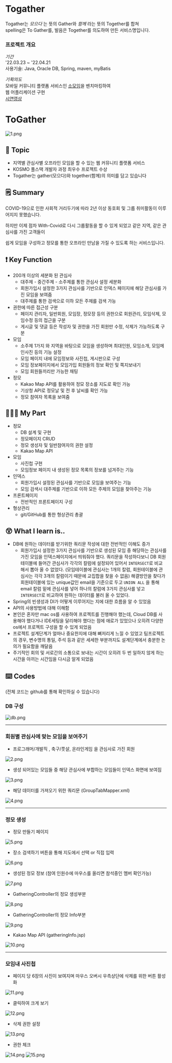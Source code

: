 # Togather
Togather는 _모으다_ 는 뜻의 Gather와 _함께_ 라는 뜻의 Together를 합쳐 <br/>
spelling은 To Gather를, 발음은 Together를 의도하여 만든 서비스명입니다.<br/>

### 프로젝트 개요

_기간_ <br/>
'22.03.23 ~ '22.04.21 <br/>
사용기술: Java, Oracle DB, Spring, maven, myBatis

_기획의도_<br/>
모바일 커뮤니티 플랫폼 서비스인 <a href="https://www.friendscube.com" target="_blank">소모임</a>을 벤치마킹하여<br/> 
웹 어플리케이션 구현
<br/>
<a href="https://youtu.be/8GCJeK2E9IA" target="_blank">시연영상</a> 
<br/>

# ToGather

![1.png](./markdown_img/1.png)

## 🎯 Topic

- 지역별 관심사별 오프라인 모임을 할 수 있는 웹 커뮤니티 플랫폼 서비스
- KOSMO 풀스택 개발자 과정 최우수 프로젝트 수상
- Togather는 gather(모으다)와 together(함께)의 의미를 담고 있습니다

## 🗒️ Summary

COVID-19으로 인한 사회적 거리두기에 따라 2년 이상 동호회 및 그룹 취미활동이 이루어지지 못했습니다.

하지만 이제 점차 With-Covid로 다시 그룹활동을 할 수 있게 되었고 같은 지역, 같은 관심사를 가진 고객들이 

쉽게 모임을 구성하고 정모를 통한 오프라인 만남을 가질 수 있도록 하는 서비스입니다.

## ❗ Key Function

- 200개 이상의 세분화 된 관심사
    - 대주제 - 중간주제 - 소주제를 통한 관심사 설정 세분화
    - 회원가입시 설정한 3가지 관심사를 기반으로 인덱스 페이지에 해당 관심사를 가진 모임을 보여줌
    - 대주제를 통한 검색으로 이하 모든 주제를 검색 가능
- 권한에 따른 접근성 구분
    - 페이지 관리자, 일반회원, 모임장, 정모장 등의 권한으로 회원관리, 모임삭제, 모임수정 등의 접근을 구분
    - 게시글 및 댓글 등은 작성자 및 권한을 가진 회원만 수정, 삭제가 가능하도록 구분
- 모임
    - 소주제 1가지 와 지역을 바탕으로 모임을 생성하며 최대인원, 모임소개, 모임메인사진 등의 기능 설정
    - 모임 페이지 내에 모임정보와 사진첩, 게시판으로 구성
    - 모임 정보페이지에서 모임가입 회원들의 정보 확인 및 쪽지보내기
    - 모임 회원들끼리만 가능한 채팅
- 정모
    - Kakao Map API를 활용하여 정모 장소를 지도로 확인 가능
    - 기상청 API로 정모날 및 전 후 날씨를 확인 가능
    - 정모 참여자 목록을 보여줌

## 💁🏻‍♂️ My Part

- 정모
    - DB 설계 및 구현
    - 정모페이지 CRUD
    - 정모 생성자 및 일반참여자의 권한 설정
    - Kakao Map API
- 모임
    - 사진첩 구현
    - 모임정보 페이지 내 생성된 정모 목록의 정보를 넘겨주는 기능
- 인덱스
    - 회원가입시 설정된 관심사를 기반으로 모임을 보여주는 기능
    - 모임 검색시 대주제를 기반으로 이하 모든 주제의 모임을 찾아주는 기능
- 프론트페이지
    - 전반적인 프론트페이지 구성
- 형상관리
    - git/GitHub를 통한 형상관리 총괄
    

## 😲 What I learn is..

- DB에 원하는 데이터를 받기위한 쿼리문 작성에 대한 전반적인 이해도 증가
    - 회원가입시 설정한 3가지 관심사를 기반으로 생성된 모임 중 해당하는 관심사를 가진 모임을 인덱스페이지에서 띄워줘야 했다. 쿼리문을 작성하다보니 DB 회원 테이블에 들어간 관심사가 각각의 칼럼에 설정되어 있어서 `INTERSECT`로 비교해서 뽑아 올 수 없었다. (모임테이블에 관심사는 1개의 칼럼, 회원테이블에 관심사는 각각 3개의 칼럼이기 때문에 교집합을 찾을 수 없음) 
    해결방안을 찾다가 회원테이블에 있는 unique값인 email을 기준으로 두고 `UNION ALL` 을 통해 email 칼럼 밑에 관심사를 넣어 하나의 칼럼에 3가지 관심사를 넣고 `INTERSECT`로 비교하여 원하는 데이터를 불러 올 수 있었다.
- Spring의 빈생성과 DI가 어떻게 이루어지는 지에 대한 흐름을 알 수 있었음
- API의 사용방법에 대해 이해함
- 본인은 혼자만 mac os를 사용하여 프로젝트를 진행해야 했는데, Cloud DB를 사용해야 했다거나 IDE세팅을 달리해야 했다는 점에 애로가 있었으나 오히려 다양한 os에서 프로젝트 구성을 할 수 있게 되었음
- 프로젝트 설계단계가 얼마나 중요한지에 대해 뼈저리게 느낄 수 있었고 팀프로젝트의 경우, 변수명의 통일, 
주석 등과 같은 세세한 부분까지도 설계단계에서 충분한 논의가 필요함을 깨달음
- 주기적인 회의 및 서로간의 소통으로 보내는 시간이 오히려 두 번 일하지 않게 하는 시간을 아끼는 시간임을
다시금 알게 되었음

## ⌨️ Codes

(전체 코드는 github를 통해 확인하실 수 있습니다)

### DB 구성

![db.png](./markdown_img/db.png)

---

### 회원별 관심사에 맞는 모임을 보여주기

- 프로그래머/개발직 , 축구/풋살, 온라인게임 을 관심사로 가진 회원

![2.png](./markdown_img/2.png)

- 생성 되어있는 모임들 중 해당 관심사에 부합하는 모임들이 인덱스 화면에 보여짐

![3.png](./markdown_img/3.png)

- 해당 데이터를 가져오기 위한 쿼리문 (GroupTabMapper.xml)

![4.png](./markdown_img/4.png)

---

### 정모 생성

- 정모 만들기 페이지

![5.png](./markdown_img/5.png)

- 장소 검색하기 버튼을 통해 지도에서 선택 or 직접 입력

![6.png](./markdown_img/6.png)

- 생성된 정모 정보 (참여 인원수에 마우스를 올리면 참석중인 멤버 확인가능)

![7.png](./markdown_img/7.png)

- GatheringController의 정모 생성부분

![8.png](./markdown_img/8.png)

- GatheringController의 정모 Info부분

![9.png](./markdown_img/9.png)

- Kakao Map API (gatheringInfo.jsp)

![10.png](./markdown_img/10.png)

---

### 모임내 사진첩

- 페이지 당 6장의 사진이 보여지며 마우스 오버시 우측상단에 삭제를 위한 버튼 활성화

![11.png](./markdown_img/11.png)

- 클릭하여 크게 보기

![12.png](./markdown_img/12.png)

- 삭제 권한 설정

![13.png](./markdown_img/13.png)

- 권한 체크

![14.png](./markdown_img/14.png)
![15.png](./markdown_img/15.png)





